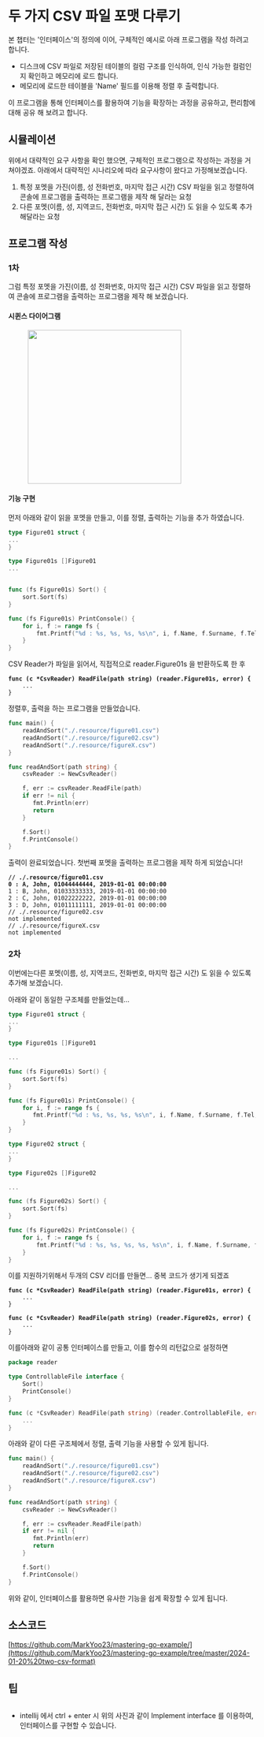 # 두 가지 CSV  파일 포맷 다루기



본 챕터는 '인터페이스'의  정의에 이어, 구체적인 예시로 아래 프로그램을 작성 하려고 합니다.

* 디스크에 CSV 파일로 저장된 테이블의 컬럼 구조를 인식하여, 인식 가능한 컬럼인지 확인하고 메모리에 로드 합니다.
* 메모리에 로드한 테이블을 'Name' 필드를 이용해 정렬 후 출력합니다.

이 프로그램을  통해 인터페이스를 활용하여 기능을 확장하는 과정을 공유하고, 편리함에 대해 공유 해 보려고 합니다.&#x20;



## 시뮬레이션

위에서 대략적인 요구 사항을 확인 했으면, 구체적인 프로그램으로 작성하는 과정을 거쳐야겠죠. 아래에서 대략적인 시나리오에 따라 요구사항이 왔다고 가정해보겠습니다.

1. 특정 포멧을 가진(이름, 성 전화번호, 마지막 접근 시간)  CSV 파일을 읽고 정렬하여 콘솔에 프로그램을 출력하는 프로그램을 제작 해 달라는 요청
2. &#x20;다른 포멧(이름, 성, 지역코드, 전화번호, 마지막 접근 시간) 도 읽을 수 있도록 추가해달라는 요청

## 프로그램 작성



### 1차

그럼  특정 포멧을 가진(이름, 성 전화번호, 마지막 접근 시간)  CSV 파일을 읽고 정렬하여 콘솔에 프로그램을 출력하는 프로그램을 제작 해 보겠습니다.

#### 시퀸스 다이어그램

<figure><img src="../.gitbook/assets/image (2) (1) (1) (1).png" alt="" width="312"><figcaption></figcaption></figure>



#### 기능 구현



먼저 아래와 같이 읽을 포멧을 만들고, 이를 정렬, 출력하는 기능을 추가 하였습니다.

```go
type Figure01 struct {
...
}

type Figure01s []Figure01
...


func (fs Figure01s) Sort() {
	sort.Sort(fs)
}

func (fs Figure01s) PrintConsole() {
	for i, f := range fs {
		fmt.Printf("%d : %s, %s, %s, %s\n", i, f.Name, f.Surname, f.Tel, f.LastAccess)
	}
}
```



CSV Reader가 파일을 읽어서, 직접적으로 reader.Figure01s 을 반환하도록 한 후

<pre class="language-go"><code class="lang-go"><strong>func (c *CsvReader) ReadFile(path string) (reader.Figure01s, error) {
</strong>    ...
}
</code></pre>



정렬후, 출력을 하는 프로그램을 만들었습니다.

```go
func main() {
    readAndSort("./.resource/figure01.csv")
    readAndSort("./.resource/figure02.csv")
    readAndSort("./.resource/figureX.csv")
}

func readAndSort(path string) {
    csvReader := NewCsvReader()

    f, err := csvReader.ReadFile(path)
    if err != nil {
       fmt.Println(err)
       return
    }

    f.Sort()
    f.PrintConsole()
}
```



출력이 완료되었습니다. 첫번째 포멧을 출력하는 프로그램을 제작 하게 되었습니다!

<pre><code><strong>// ./.resource/figure01.csv
</strong><strong>0 : A, John, 01044444444, 2019-01-01 00:00:00
</strong>1 : B, John, 01033333333, 2019-01-01 00:00:00
2 : C, John, 01022222222, 2019-01-01 00:00:00
3 : D, John, 01011111111, 2019-01-01 00:00:00
// ./.resource/figure02.csv
not implemented
// ./.resource/figureX.csv
not implemented
</code></pre>



### 2차



이번에는다른 포멧(이름, 성, 지역코드, 전화번호, 마지막 접근 시간) 도 읽을 수 있도록 추가해 보겠습니다.



아래와 같이 동일한 구조체를 만들었는데...&#x20;

```go
type Figure01 struct {
...
}

type Figure01s []Figure01

...

func (fs Figure01s) Sort() {
    sort.Sort(fs)
}

func (fs Figure01s) PrintConsole() {
    for i, f := range fs {
       fmt.Printf("%d : %s, %s, %s, %s\n", i, f.Name, f.Surname, f.Tel, f.LastAccess)
    }
}

type Figure02 struct {
...
}

type Figure02s []Figure02

...

func (fs Figure02s) Sort() {
	sort.Sort(fs)
}

func (fs Figure02s) PrintConsole() {
	for i, f := range fs {
		fmt.Printf("%d : %s, %s, %s, %s, %s\n", i, f.Name, f.Surname, f.Areacode, f.Tel, f.LastAccess)
	}
}
```



이를 지원하기위해서 두개의  CSV 리더를 만들면... 중복 코드가 생기게 되겠죠

<pre class="language-go"><code class="lang-go"><strong>func (c *CsvReader) ReadFile(path string) (reader.Figure01s, error) {
</strong>    ...
}
</code></pre>

<pre class="language-go"><code class="lang-go"><strong>func (c *CsvReader) ReadFile(path string) (reader.Figure02s, error) {
</strong>    ...
}
</code></pre>

이를아래와 같이 공통 인터페이스를 만들고, 이를 함수의 리턴값으로 설정하면

```go
package reader

type ControllableFile interface {
    Sort()
    PrintConsole()
}
```

```go
func (c *CsvReader) ReadFile(path string) (reader.ControllableFile, error) {
    ...
}
```



아래와 같이 다른 구조체에서 정렬, 출력 기능을 사용할 수 있게 됩니다.&#x20;

```go
func main() {
    readAndSort("./.resource/figure01.csv")
    readAndSort("./.resource/figure02.csv")
    readAndSort("./.resource/figureX.csv")
}

func readAndSort(path string) {
    csvReader := NewCsvReader()

    f, err := csvReader.ReadFile(path)
    if err != nil {
       fmt.Println(err)
       return
    }

    f.Sort()
    f.PrintConsole()
}
```



위와 같이, 인터페이스를 활용하면  유사한 기능을 쉽게 확장할 수 있게 됩니다.

##

## 소스코드



[https://github.com/MarkYoo23/mastering-go-example/](https://github.com/MarkYoo23/mastering-go-example/tree/master/2024-01-20%20two-csv-format)



## 팁

<figure><img src="../.gitbook/assets/image (2) (1) (1).png" alt=""><figcaption></figcaption></figure>

* intellij 에서 ctrl + enter 시 위의 사진과 같이 Implement interface 를 이용하여, 인터페이스를 구현할  수 있습니다.

